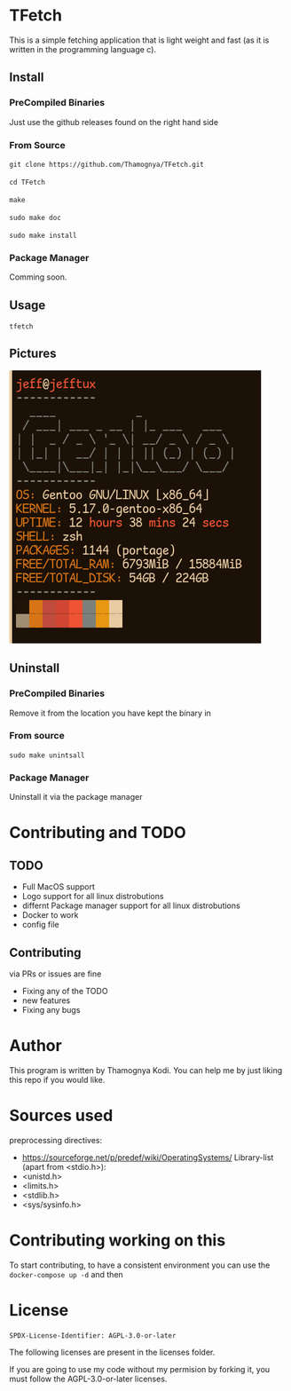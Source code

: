 # TFetch

This is a simple fetching application that is light weight and fast (as it is written in the programming language c).

## Install

### PreCompiled Binaries

Just use the github releases found on the right hand side

### From Source

```console
git clone https://github.com/Thamognya/TFetch.git

cd TFetch

make

sudo make doc

sudo make install
```

### Package Manager

Comming soon.

## Usage

```console
tfetch
```

## Pictures

![current_output](./assets/current_output.png)

## Uninstall

### PreCompiled Binaries

Remove it from the location you have kept the binary in

### From source

```console
sudo make unintsall
```

### Package Manager

Uninstall it via the package manager

# Contributing and TODO

## TODO

- Full MacOS support
- Logo support for all linux distrobutions
- differnt Package manager support for all linux distrobutions
- Docker to work
- config file

## Contributing

via PRs or issues are fine

- Fixing any of the TODO
- new features
- Fixing any bugs

# Author

This program is written by Thamognya Kodi. You can help me by just liking this repo if you would like.

# Sources used 

preprocessing directives:
- https://sourceforge.net/p/predef/wiki/OperatingSystems/
Library-list (apart from <stdio.h>):
- <unistd.h>
- <limits.h>
- <stdlib.h>
- <sys/sysinfo.h>

# Contributing working on this

To start contributing, to have a consistent environment you can use the `docker-compose up -d` and then 

# License

`SPDX-License-Identifier: AGPL-3.0-or-later`

The following licenses are present in the licenses folder.

If you are going to use my code without my permision by forking it, you must follow the AGPL-3.0-or-later licenses.